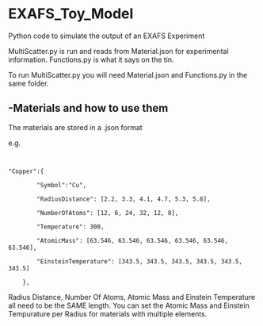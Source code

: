 # EXAFS_Toy_Model
Python code to simulate the output of an EXAFS Experiment

MultiScatter.py is run and reads from Material.json for experimental information. Functions.py is what it says on the tin.

To run MultiScatter.py you will need Material.json and Functions.py in the same folder.

-Materials and how to use them
-

The materials are stored in a .json format

e.g.

<pre><code>

"Copper":{

		"Symbol":"Cu",
		
		"RadiusDistance": [2.2, 3.3, 4.1, 4.7, 5.3, 5.8],
		
		"NumberOfAtoms": [12, 6, 24, 32, 12, 8],
		
		"Temperature": 300,
		
		"AtomicMass": [63.546, 63.546, 63.546, 63.546, 63.546, 63.546],
		
		"EinsteinTemperature": [343.5, 343.5, 343.5, 343.5, 343.5, 343.5]
		
	},
</code></pre>


Radius Distance, Number Of Atoms, Atomic Mass and Einstein Temperature all need to be the SAME length. 
You can set the Atomic Mass and Einstein Tempurature per Radius for materials with multiple elements.


